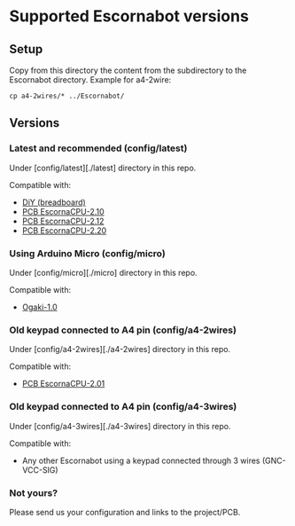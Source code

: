 
# Supported Escornabot versions

## Setup

Copy from this directory the content from the subdirectory to the 
Escornabot directory. Example for a4-2wire:

    cp a4-2wires/* ../Escornabot/


## Versions

### Latest and recommended (config/latest)

Under [config/latest][./latest] directory in this repo.

Compatible with:

- [DiY (breadboard)](https://pablorubma.cc/escornabot/version-diy/)
- [PCB EscornaCPU-2.10](https://github.com/escornabot/electronics/tree/master/EscornaCPU/2.x/2.10)
- [PCB EscornaCPU-2.12](https://github.com/escornabot/electronics/tree/master/EscornaCPU/2.x/2.12)
- [PCB EscornaCPU-2.20](https://github.com/escornabot/electronics/tree/master/EscornaCPU/2.x/2.20)


### Using Arduino Micro (config/micro)

Under [config/micro][./micro] directory in this repo.

Compatible with:

- [Ogaki-1.0](https://github.com/abierto-cc/escornabot/tree/master/Ogaki/hardware)


### Old keypad connected to A4 pin (config/a4-2wires)

Under [config/a4-2wires][./a4-2wires] directory in this repo.

Compatible with:

- [PCB EscornaCPU-2.01](https://github.com/escornabot/electronics/tree/master/EscornaCPU/2.x/2.01)


### Old keypad connected to A4 pin (config/a4-3wires)

Under [config/a4-3wires][./a4-3wires] directory in this repo.

Compatible with:

- Any other Escornabot using a keypad connected through 3 wires (GNC-VCC-SIG)


### Not yours?

Please send us your configuration and links to the project/PCB.


